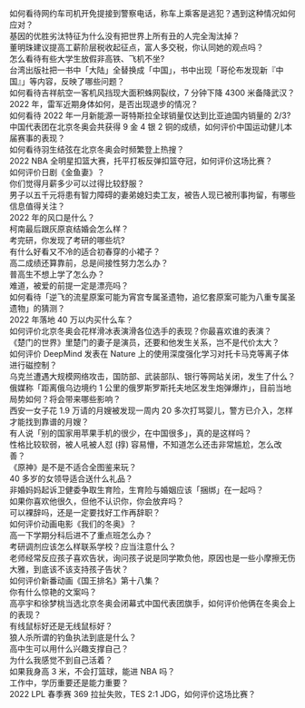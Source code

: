 如何看待网约车司机开免提接到警察电话，称车上乘客是逃犯？遇到这种情况如何应对？  
基因的优胜劣汰特征为什么没有把世界上所有丑的人完全淘汰掉？  
董明珠建议提高工薪阶层税收起征点，富人多交税，你认同她的观点吗？  
怎么看待有些大学生放假非高铁、飞机不坐?  
台湾出版社把一书中「大陆」全替换成「中国」，书中出现「哥伦布发现新『中国』」等内容，反映了哪些问题？  
如何看待吉祥航空一客机风挡现大面积蛛网裂纹，7 分钟下降 4300 米备降武汉？  
2022 年，雷军近期身体如何，是否出现退步的情况？  
如何看待 2022 年一月新能源一哥特斯拉全球销量仅达到比亚迪国内销量的 2/3?  
中国代表团在北京冬奥会共获得 9 金 4 银 2 铜的成绩，如何评价中国运动健儿本届赛事的表现？  
如何看待羽生结弦在北京冬奥会时频繁登上热搜？  
2022 NBA 全明星扣篮大赛，托平打板反弹扣篮夺冠，如何评价这场比赛？  
如何评价日剧《金鱼妻》？  
你们觉得月薪多少可以过得比较舒服？  
男子以五千元将患有智力障碍的妻弟媳妇卖工友，被告人现已被刑事拘留，有哪些信息值得关注？  
2022 年的风口是什么？  
柯南最后跟灰原哀结婚会怎么样？  
考完研，你发现了考研的哪些坑?  
有什么好看又不冷的适合初春穿的小裙子？  
高二成绩还算靠前，总是间接性努力怎么办？  
普高生不想上学了怎么办？  
难道，被爱的前提一定是漂亮吗？  
如何看待「逆飞的流星原案可能为宵宫专属圣遗物，追忆套原案可能为八重专属圣遗物」的猜测？  
2022 年落地 40 万以内买什么车？  
如何评价北京冬奥会花样滑冰表演滑各位选手的表现？你最喜欢谁的表演？  
《楚门的世界》里楚门的妻子是演员，还要和他发生关系，岂不是代价太大？  
如何评价 DeepMind 发表在 Nature 上的使用深度强化学习对托卡马克等离子体进行磁控制？  
乌克兰遭遇大规模网络攻击，国防部、武装部队、银行等网站关闭，发生了什么？  
俄媒称「距离俄乌边境约 1 公里的俄罗斯罗斯托夫地区发生炮弹爆炸」，目前当地局势如何？将会带来哪些影响？  
西安一女子花 1.9 万请的月嫂被发现一周内 20 多次打骂婴儿，警方已介入，怎样才能找到靠谱的月嫂？  
有人说「别的国家用苹果手机的很少，在中国很多」，真的是这样吗？  
性格比较软弱，被人吼被人怼 (㨃) 容易懵，不知道怎么还击非常尴尬，怎么改善？  
《原神》是不是不适合全图鉴来玩？  
40 多岁的女领导适合送什么礼品？  
非婚妈妈起诉卫健委争取生育险，生育险与婚姻应该「捆绑」在一起吗？  
如果你喜欢他很久，但他不认识你，你会放弃吗？  
可以裸辞吗，还是一定要找好工作再辞职？  
如何评价动画电影《我们的冬奥》？  
高一下学期分科后进不了重点班怎么办？  
考研调剂应该怎么样联系学校？应当注意什么？  
老师经常反应孩子喜欢告状，询问孩子说是同学欺负他，原因也是一些小摩擦无伤大雅，到底该不该支持孩子告状？  
如何评价新番动画《国王排名》第十八集？  
你有什么惊艳的文案吗？  
高亭宇和徐梦桃当选北京冬奥会闭幕式中国代表团旗手，如何评价他俩在冬奥会上的表现？  
有线鼠标好还是无线鼠标好？  
狼人杀所谓的钓鱼执法到底是什么？  
高中生可以用什么兴趣支撑自己？  
为什么我感觉不到自己活着？  
如果我身高 3 米，不会打篮球，能进 NBA 吗？  
工作中，学历重要还是能力重要？  
2022 LPL 春季赛 369 拉扯失败，TES 2:1 JDG，如何评价这场比赛？  
